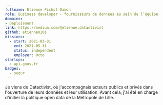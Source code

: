 ```yaml
---
fullname: Etienne Pichot Damon
role: Business developer - fournisseurs de données au sein de l’équipe API
domaine: 
- Déploiement
link: https://medium.com/@etienne.datactivist
github: etienne0101
missions:
  - start: 2021-03-01
    end: 2021-05-31
    status: independent
    employer: Octo
startups:
  - api.gouv.fr
badges:
  - segur
---
```


Je viens de Datactivist, où j'accompagnais acteurs publics et privés dans l'ouverture de leurs données et leur utilisation. Avant cela, j'ai été en charge d'initier la politique open data de la Métropole de Lille. 
